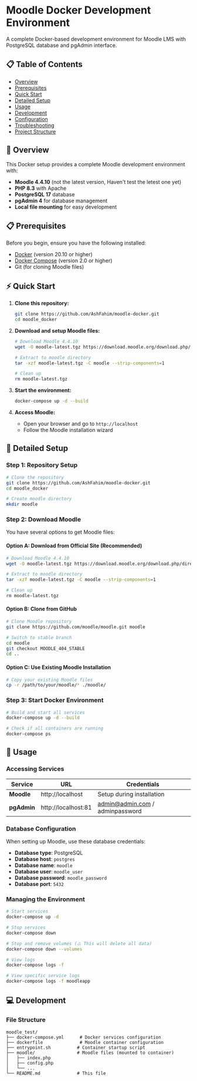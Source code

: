 # Moodle Docker Development Environment

A complete Docker-based development environment for Moodle LMS with PostgreSQL database and pgAdmin interface.

## 📋 Table of Contents

- [Overview](#overview)
- [Prerequisites](#prerequisites)
- [Quick Start](#quick-start)
- [Detailed Setup](#detailed-setup)
- [Usage](#usage)
- [Development](#development)
- [Configuration](#configuration)
- [Troubleshooting](#troubleshooting)
- [Project Structure](#project-structure)

## 🚀 Overview

This Docker setup provides a complete Moodle development environment with:
- **Moodle 4.4.10** (not the latest version, Haven't test the letest one yet)
- **PHP 8.3** with Apache
- **PostgreSQL 17** database
- **pgAdmin 4** for database management
- **Local file mounting** for easy development

## 📋 Prerequisites

Before you begin, ensure you have the following installed:
- [Docker](https://docs.docker.com/get-docker/) (version 20.10 or higher)
- [Docker Compose](https://docs.docker.com/compose/install/) (version 2.0 or higher)
- Git (for cloning Moodle files)

## ⚡ Quick Start

1. **Clone this repository:**
   ```bash
   git clone https://github.com/AshFahim/moodle-docker.git
   cd moodle_docker
   ```

2. **Download and setup Moodle files:**
   ```bash
   # Download Moodle 4.4.10
   wget -O moodle-latest.tgz https://download.moodle.org/download.php/direct/stable404/moodle-latest-404.tgz
   
   # Extract to moodle directory
   tar -xzf moodle-latest.tgz -C moodle --strip-components=1
   
   # Clean up
   rm moodle-latest.tgz
   ```

3. **Start the environment:**
   ```bash
   docker-compose up -d --build
   ```

4. **Access Moodle:**
   - Open your browser and go to `http://localhost`
   - Follow the Moodle installation wizard

## 🔧 Detailed Setup

### Step 1: Repository Setup

```bash
# Clone the repository
git clone https://github.com/AshFahim/moodle-docker.git
cd moodle_docker

# Create moodle directory
mkdir moodle
```

### Step 2: Download Moodle

You have several options to get Moodle files:

#### Option A: Download from Official Site (Recommended)
```bash
# Download Moodle 4.4.10
wget -O moodle-latest.tgz https://download.moodle.org/download.php/direct/stable404/moodle-latest-404.tgz

# Extract to moodle directory
tar -xzf moodle-latest.tgz -C moodle --strip-components=1

# Clean up
rm moodle-latest.tgz
```

#### Option B: Clone from GitHub
```bash
# Clone Moodle repository
git clone https://github.com/moodle/moodle.git moodle

# Switch to stable branch
cd moodle
git checkout MOODLE_404_STABLE
cd ..
```

#### Option C: Use Existing Moodle Installation
```bash
# Copy your existing Moodle files
cp -r /path/to/your/moodle/* ./moodle/
```

### Step 3: Start Docker Environment

```bash
# Build and start all services
docker-compose up -d --build

# Check if all containers are running
docker-compose ps
```

## 🎯 Usage

### Accessing Services

| Service | URL | Credentials |
|---------|-----|-------------|
| **Moodle** | http://localhost | Setup during installation |
| **pgAdmin** | http://localhost:81 | admin@admin.com / adminpassword |

### Database Configuration

When setting up Moodle, use these database credentials:

- **Database type**: PostgreSQL
- **Database host**: `postgres`
- **Database name**: `moodle`
- **Database user**: `moodle_user`
- **Database password**: `moodle_password`
- **Database port**: `5432`

### Managing the Environment

```bash
# Start services
docker-compose up -d

# Stop services
docker-compose down

# Stop and remove volumes (⚠️ This will delete all data)
docker-compose down --volumes

# View logs
docker-compose logs -f

# View specific service logs
docker-compose logs -f moodleapp
```

## 💻 Development

### File Structure

```
moodle_test/
├── docker-compose.yml      # Docker services configuration
├── dockerfile              # Moodle container configuration
├── entrypoint.sh          # Container startup script
├── moodle/                # Moodle files (mounted to container)
│   ├── index.php
│   ├── config.php
│   └── ...
└── README.md              # This file
```
